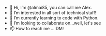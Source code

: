 - 👋 Hi, I’m @almai85, you can call me Alex.
- 👀 I’m interested in all sort of technical stuff!
- 🌱 I’m currently learning to code with Python.
- 💞️ I’m looking to collaborate on...well, let's see
- 📫 How to reach me ... DM!

<!---
almai85/almai85 is a ✨ special ✨ repository because its `README.md` (this file) appears on your GitHub profile.
You can click the Preview link to take a look at your changes.
--->

